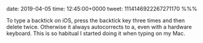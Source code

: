 date: 2019-04-05
time: 12:45:00+0000
tweet: 1114146922267271170
%%%

To type a backtick on iOS, press the backtick key three times and then delete twice. Otherwise it always autocorrects to a, even with a hardware keyboard. This is so habitual I started doing it when typing on my Mac.
